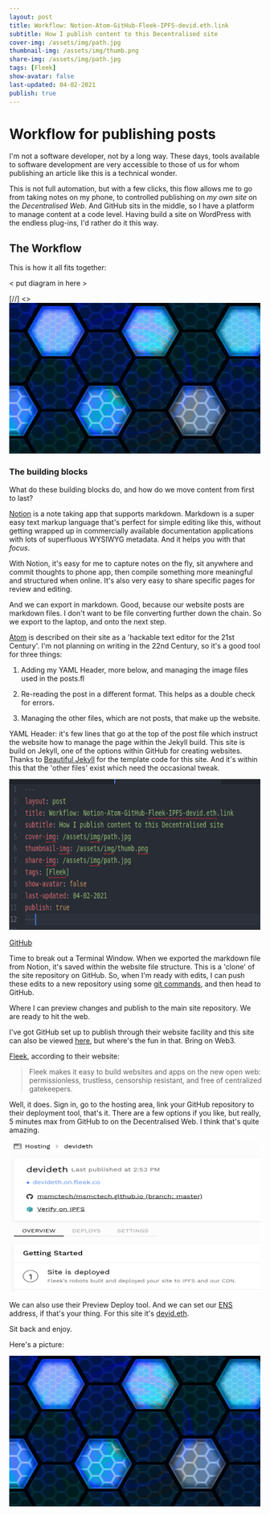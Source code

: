 ```yaml
---
layout: post
title: Workflow: Notion-Atom-GitHub-Fleek-IPFS-devid.eth.link
subtitle: How I publish content to this Decentralised site
cover-img: /assets/img/path.jpg
thumbnail-img: /assets/img/thumb.png
share-img: /assets/img/path.jpg
tags: [Fleek]
show-avatar: false
last-updated: 04-02-2021
publish: true
---
```


# Workflow for publishing posts

I'm not a software developer, not by a long way. These days, tools available to software development are very accessible to those of us for whom publishing an article like this is a technical wonder.

This is not full automation, but with a few clicks, this flow allows me to go from taking notes on my phone, to controlled publishing on *my own site* on the *Decentralised Web*. And GitHub sits in the middle, so I have a platform to manage content at a code level. Having build a site on WordPress with the endless plug-ins, I'd rather do it this way.

## The Workflow

This is how it all fits together:

< put diagram in here >

[//] <> <img src="/assets/img/lpt-post/lpt_img_1.jpeg" width="500" height="300" alt="" class="center"/>

### The building blocks

What do these building blocks do, and how do we move content from first to last?

[Notion](https://www.notion.so/) is a note taking app that supports markdown. Markdown is a super easy text markup language that's perfect for simple editing like this, without getting wrapped up in commercially available documentation applications with lots of superfluous WYSIWYG metadata. And it helps you with that *focus*.

With Notion, it's easy for me to capture notes on the fly, sit anywhere and commit thoughts to phone app, then compile something more meaningful and structured when online. It's also very easy to share specific pages for review and editing.  

And we can export in markdown. Good, because our website posts are markdown files. I don't want to be file converting further down the chain. So we export to the laptop, and onto the next step.

[Atom](https://atom.io/) is described on their site as a 'hackable text editor for the 21st Century'. I'm not planning on writing in the 22nd Century, so it's a good tool for three things:

1. Adding my YAML Header, more below, and managing the image files used in the posts.fl

2. Re-reading the post in a different format. This helps as a double check for errors.  

3. Managing the other files, which are not posts, that make up the website.

YAML Header: it's few lines that go at the top of the post file which instruct the website how to manage the page within the Jekyll build. This site is build on Jekyll, one of the options within GitHub for creating websites. Thanks to [Beautiful Jekyll](https://beautifuljekyll.com/) for the template code for this site. And it's within this that the 'other files' exist which need the occasional tweak.

<img src="/assets/img/post_publish/YAML_Example.png" width="500" height="300" alt="This post's YAML header" class="center"/>

[GitHub](https://github.com)

Time to break out a Terminal Window. When we exported the markdown file from Notion, it's saved within the website file structure. This is a 'clone' of the site repository on GitHub. So, when I'm ready with edits, I can push these edits to a new repository using some [git commands](https://training.github.com/downloads/github-git-cheat-sheet/), and then head to GitHub.

Where I can preview changes and publish to the main site repository. We are ready to hit the web.

I've got GitHub set up to publish through their website facility and this site can also be viewed [here](https://msmctech.github.io/), but where's the fun in that. Bring on Web3.

[Fleek](https://fleek.co/), according to their website:

> Fleek makes it easy to build websites and apps on the new open web: permissionless, trustless, censorship resistant, and free of centralized gatekeepers.

Well, it does. Sign in, go to the hosting area, link your GitHub repository to their deployment tool, that's it. There are a few options if you like, but really, 5 minutes max from GitHub to on the Decentralised Web. I think that's quite amazing.

<img src="/assets/img/post_publish/fleek_co_1.png" width="500" height="300" alt="Ready on Fleek" class="center"/>

We can also use their Preview Deploy tool. And we can set our [ENS](https://ens.domains/) address, if that's your thing. For this site it's [devid.eth](devid.eth.link).  

Sit back and enjoy.

Here's a picture:

<img src="/assets/img/lpt-post/lpt_img_1.jpeg" width="500" height="300" alt="" class="center"/>
